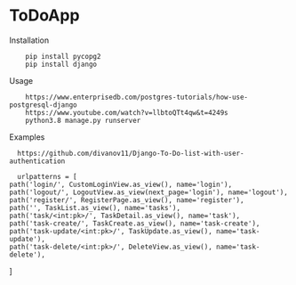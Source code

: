 # ToDoApp
Installation
   
        pip install pycopg2
        pip install django
 
  Usage
   
        https://www.enterprisedb.com/postgres-tutorials/how-use-postgresql-django
        https://www.youtube.com/watch?v=llbtoQTt4qw&t=4249s
        python3.8 manage.py runserver
        
 
 Examples
        
  
 
      https://github.com/divanov11/Django-To-Do-list-with-user-authentication
      
      urlpatterns = [
    path('login/', CustomLoginView.as_view(), name='login'),
    path('logout/', LogoutView.as_view(next_page='login'), name='logout'),
    path('register/', RegisterPage.as_view(), name='register'),
    path('', TaskList.as_view(), name='tasks'),
    path('task/<int:pk>/', TaskDetail.as_view(), name='task'),
    path('task-create/', TaskCreate.as_view(), name='task-create'),
    path('task-update/<int:pk>/', TaskUpdate.as_view(), name='task-update'),
    path('task-delete/<int:pk>/', DeleteView.as_view(), name='task-delete'),
]
